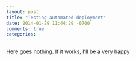 ```yaml
---
layout: post
title: "Testing automated deployment"
date: 2014-01-29 11:44:29 -0700
comments: true
categories: 
---
```

Here goes nothing. If it works, I'll be a very happy 